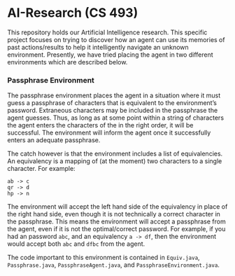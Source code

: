 AI-Research (CS 493)
===================

This repository holds our Artificial Intelligence research. This specific project focuses on trying to discover how an agent can use its memories of past actions/results to help it intelligently navigate an unknown environment. Presently, we have tried placing the agent in two different environments which are described below. 

### Passphrase Environment

The passphrase environment places the agent in a situation where it must guess a passphrase of characters that is equivalent to the environment’s password. Extraneous characters may be included in the passphrase the agent guesses. Thus, as long as at some point within a string of characters the agent enters the characters of the in the right order, it will be successful. The environment will inform the agent once it successfully enters an adequate passphrase.

The catch however is that the environment includes a list of equivalencies. An equivalency is a mapping of (at the moment) two characters to a single character.  For example:

    ab -> c
    qr -> d
    hp -> n

The environment will accept the left hand side of the equivalency in place of the right hand side, even though it is not technically a correct character in the passphrase. This means the environment will accept a passphrase from the agent, even if it is not the optimal/correct password. For example, if you had an password `abc`, and an equivalency `a -> df`, then the environment would accept both `abc` and `dfbc` from the agent.

The code important to this environment is contained in `Equiv.java`, `Passphrase.java`, `PassphraseAgent.java`, and `PassphraseEnvironment.java`. 
